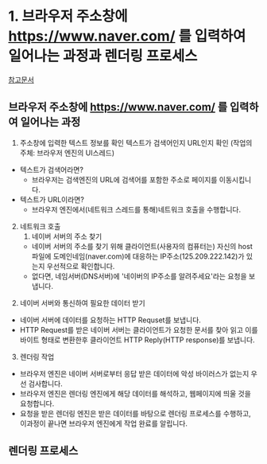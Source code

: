 # 1. 브라우저 주소창에 https://www.naver.com/ 를 입력하여 일어나는 과정과 렌더링 프로세스

[참고문서](!https://velog.io/@sylagape1231/%EC%A3%BC%EC%86%8C%EC%B0%BD%EC%97%90-naver.com%EC%9D%84-%EC%B9%98%EB%A9%B4-%EC%9D%BC%EC%96%B4%EB%82%98%EB%8A%94-%EC%9D%BC%EC%9D%84-%EC%89%BD%EA%B2%8C-%EC%9D%B4%ED%95%B4%ED%95%B4%EB%B3%B4%EC%9E%90)

## 브라우저 주소창에 https://www.naver.com/ 를 입력하여 일어나는 과정

1. 주소창에 입력한 텍스트 정보를 확인
   텍스트가 검색어인지 URL인지 확인 (작업의 주체: 브라우저 엔진의 UI스레드)

- 텍스트가 검색어라면?
  - 브라우저는 검색엔진의 URL에 검색어를 포함한 주소로 페이지를 이동시킵니다.
- 텍스트가 URL이라면?
  - 브라우저 엔진에서(네트워크 스레드를 통해)네트워크 호출을 수행합니다.

2. 네트워크 호출
   1. 네이버 서버의 주소 찾기
   - 네이버 서버의 주소를 찾기 위해 클라이언트(사용자의 컴퓨터는) 자신의 host파일에 도메인네임(naver.com)에 대응하는 IP주소(125.209.222.142)가 있는지 우선적으로 확인합니다.
   - 없다면, 네임서버(DNS서버)에 '네이버의 IP주소를 알려주세요'라는 요청을 보냅니다.

2) 네이버 서버와 통신하여 필요한 데이터 받기

- 네이버 서버에 데이터를 요청하는 HTTP Requset를 보냅니다.
- HTTP Request를 받은 네이버 서버는 클라이언트가 요청한 문서를 찾아 읽고 이를 바이트 형태로 변환한후 클라이언트 HTTP Reply(HTTP response)를 보냅니다.

3. 렌더링 작업

- 브라우저 엔진은 네이버 서버로부터 응답 받은 데이터에 악성 바이러스가 없는지 우선 검사합니다.
- 브라우저 엔진은 렌더링 엔진에게 해당 데이터를 해석하고, 웹페이지에 띄울 것을 요청합니다.
- 요청을 받은 렌더링 엔진은 받은 데이터를 바탕으로 렌더링 프로세스를 수행하고, 이과정이 끝나면 브라우저 엔진에게 작업 완료를 알립니다.

## 렌더링 프로세스
